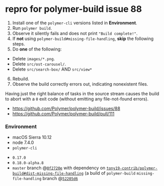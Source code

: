 # repro for polymer-build issue 88

 1. Install one of the `polymer-cli` versions listed in **Environment**.
 2. Run `polymer build`.
 3. Observe it silently fails and does not print `"Build complete!"`.
 4. If **not** using `polymer-build#missing-file-handling`, **skip** the following steps.
 5. Do **one** of the following:
   * Delete `images/*.png`.
   * Delete `src/ost-carousel/`.
   * Delete `src/search-box/` AND `src/view*`
 6. Rebuild.
 7. Observe the build correctly errors out, indicating nonexistent files.

Having just the right balance of tasks in the source stream causes the build to abort with a `0` exit code (without emitting any file-not-found errors).

* https://github.com/Polymer/polymer-build/issues/88
* https://github.com/Polymer/polymer-build/pull/111

### Environment

 * macOS Sierra 10.12
 * node 7.4.0
 * `polymer-cli`
  - `0.17.0`
  - `0.18.0-alpha.8`
  - `master` branch @[`0f2720e`](https://github.com/Polymer/polymer-cli/commit/0f2720e) with dependency on [`tony19-contrib/polymer-build#dist-missing-file-handling`](https://github.com/tony19-contrib/polymer-build/commit/848526a14f095842675da568142f6c7267ef8387) (a build of `polymer-build` `missing-file-handling` branch @[`52205d6`](https://github.com/Polymer/polymer-build/commit/52205d64a0ef26fd0403f6b6a6b8aee10cbeccdc)
